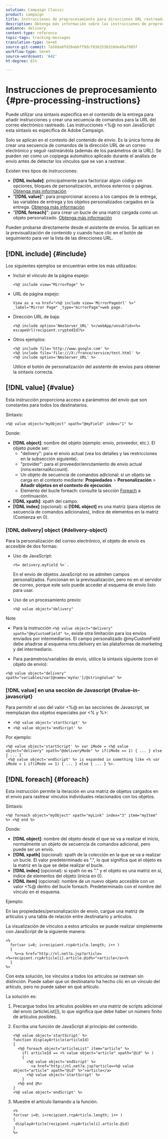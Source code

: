 ```yaml
---
solution: Campaign Classic
product: campaign
title: Instrucciones de preprocesamiento para direcciones URL rastreadas
description: Obtenga más información sobre las instrucciones de preprocesamiento que se utilizarán para crear secuencias de comandos de la dirección URL de un correo electrónico que se seguirá rastreando.
audience: delivery
content-type: reference
topic-tags: tracking-messages
translation-type: tm+mt
source-git-commit: 7a58da8fd20abbff9dcf8361536310de49a7905f
workflow-type: tm+mt
source-wordcount: '642'
ht-degree: 81%

---
```



# Instrucciones de preprocesamiento {#pre-processing-instructions}

Puede utilizar una sintaxis específica en el contenido de la entrega para añadir instrucciones y crear una secuencia de comandos para la URL del correo electrónico rastreado. Las instrucciones &lt;%@ no son JavaScript: esta sintaxis es específica de Adobe Campaign.

Solo se aplican en el contexto del contenido de envío. Es la única forma de crear una secuencia de comandos de la dirección URL de un correo electrónico y seguir rastreándola (además de los parámetros de la URL). Se pueden ver como un copipega automático aplicado durante el análisis de envío antes de detectar los vínculos que se van a rastrear.

Existen tres tipos de instrucciones:

* **[!DNL include]**: principalmente para factorizar algún código en opciones, bloques de personalización, archivos externos o páginas. [Obtenga más información](#include)
* &quot;**[!DNL value]**&quot;: para proporcionar acceso a los campos de la entrega, las variables de entrega y los objetos personalizados cargados en la entrega. [Obtenga más información](#value)
* &quot;**[!DNL foreach]**&quot;: para crear un bucle de una matriz cargada como un objeto personalizado. [Obtenga más información](#foreach)

Pueden probarse directamente desde el asistente de envíos. Se aplican en la previsualización de contenido y cuando hace clic en el botón de seguimiento para ver la lista de las direcciones URL.

## [!DNL include] {#include}

Los siguientes ejemplos se encuentran entre los más utilizados:

* Incluir el vínculo de la página espejo:

   ```
   <%@ include view="MirrorPage" %>  
   ```

* URL de página espejo:

   ```
   View as a <a href="<%@ include view='MirrorPageUrl' %>" _label="Mirror Page" _type="mirrorPage">web page.
   ```

* Dirección URL de baja:

   ```
   <%@ include option='NmsServer_URL' %>/webApp/unsub?id=<%= escapeUrl(recipient.cryptedId)%>
   ```

* Otros ejemplos:

   ```
   <%@ include file='http://www.google.com' %>
   <%@ include file='file:///X:/france/service/test.html' %>
   <%@ include option='NmsServer_URL' %>
   ```

   Utilice el botón de personalización del asistente de envíos para obtener la sintaxis correcta.

## [!DNL value] {#value}

Esta instrucción proporciona acceso a parámetros del envío que son constantes para todos los destinatarios.

Sintaxis:

```
<%@ value object="myObject" xpath="@myField" index="1" %>
```

Donde:

* **[!DNL object]**: nombre del objeto (ejemplo: envío, proveedor, etc.).
El objeto puede ser:
   * &quot;delivery&quot;: para el envío actual (vea los detalles y las restricciones en la subsección siguiente).
   * &quot;provider&quot;: para el proveedor/enrutamiento de envío actual (nms:externalAccount).
   * Un objeto de secuencia de comandos adicional: si un objeto se carga en el contexto mediante: **Propiedades** > **Personalización** > **Añadir objetos en el contexto de ejecución**.
   * Elemento del bucle foreach: consulte la sección [Foreach](#foreach) a continuación.
* **[!DNL xpath]**: xpath del campo.
* **[!DNL index]** (opcional): si  **[!DNL object]** es una matriz (para objetos de secuencia de comandos adicionales), índice de elementos en la matriz (Comienza en 0).

### [!DNL delivery] object {#delivery-object}

Para la personalización del correo electrónico, el objeto de envío es accesible de dos formas:

* Uso de JavaScript:

   ```
   <%= delivery.myField %>`.
   ```

   En el envío de objetos JavaScript no se admiten campos personalizados. Funcionan en la previsualización, pero no en el servidor de correo, porque este solo puede acceder al esquema de envío listo para usar.

* Uso de un procesamiento previo:

   ```
   <%@ value object="delivery"
   ```


>[!NOTE]
>
>* Para la instrucción `<%@ value object="delivery" xpath="@myCustomField" %>`, existe otra limitación para los envíos enviados por intermediarios. El campo personalizado @myCustomField debe añadirse al esquema nms:delivery en las plataformas de marketing y del intermediario.
   >
   >
* Para parámetros/variables de envío, utilice la sintaxis siguiente (con el objeto de envío):
>
>
`<%@ value object="delivery" xpath="variables/var[@name='myVar']/@stringValue" %>`

### [!DNL value] en una sección de Javascript  {#value-in-javascript}

Para permitir el uso del valor &lt;%@ en las secciones de Javascript, se reemplazan dos objetos especiales por &lt;% y %>:

* `<%@ value object='startScript' %>`
* `<%@ value object='endScript' %>`

Por ejemplo:

```
<%@ value object='startScript' %> var iMode = <%@ value object="delivery" xpath="@deliveryMode" %> if(iMode == 1) { ... } else { ... }`
`<%@ value object='endScript' %> is expanded in something like <% var iMode = 1 if(iMode == 1) { ... } else { ... } %>.
```

## [!DNL foreach] {#foreach}

Esta instrucción permite la iteración en una matriz de objetos cargados en el envío para rastrear vínculos individuales relacionados con los objetos.

Síntaxis:

```
<%@ foreach object="myObject" xpath="myLink" index="3" item="myItem" %> <%@ end %>
```

Donde:

* **[!DNL object]**: nombre del objeto desde el que se va a realizar el inicio, normalmente un objeto de secuencia de comandos adicional, pero puede ser un envío.
* **[!DNL xpath]** (opcional): xpath de la colección en la que se va a realizar un bucle. El valor predeterminado es &quot;.&quot;, lo que significa que el objeto es la matriz en la que se debe realizar el bucle.
* **[!DNL index]** (opcional): si xpath no es &quot;.&quot; y el objeto es una matriz en sí, índice de elementos del objeto (inicia en 0).
* **[!DNL item]** (opcional): nombre de un nuevo objeto accesible con un valor &lt;%@ dentro del bucle foreach. Predeterminado con el nombre del vínculo en el esquema.

Ejemplo:

En las propiedades/personalización de envío, cargue una matriz de artículos y una tabla de relación entre destinatario y artículos.

La visualización de vínculos a estos artículos se puede realizar simplemente con JavaScript de la siguiente manera:

```
<%
  for(var i=0; i<recipient.rcpArticle.length; i++ )
  {
    %><a href="http://nl.net?a.jsp?article=<%=recipient.rcpArticle[i].article.@id%>">article</a><%
  }
%>
```

Con esta solución, los vínculos a todos los artículos se rastrean sin distinción. Puede saber que un destinatario ha hecho clic en un vínculo del artículo, pero no puede saber en qué artículo.

La solución es:

1. Precargue todos los artículos posibles en una matriz de scripts adicional del envío (articleList[]), lo que significa que debe haber un número finito de artículos posibles.
1. Escriba una función de JavaScript al principio del contenido.

   ```
   <%@ value object='startScript' %>
   function displayArticle(articleId)
   {
     <%@ foreach object="articleList" item="article" %>
       if( articleId == <% value object="article" xpath="@id" %> ) 
       {
         <%@ value object='endScript' %>
           <a href="http://nl.net?a.jsp?article=<%@ value object="article" xpath="@id" %>">article</a>
         <%@ value object='startScript' %>
       } 
     <%@ end @%>
   }
   <%@ value object='endScript' %>
   ```
1. Muestre el artículo llamando a la función.

   ```
   <%
   for(var i=0; i<recipient.rcpArticle.length; i++ )
   {
    displayArticle(recipient.rcpArticle[i].article.@id)
   }
   %>
   ```


